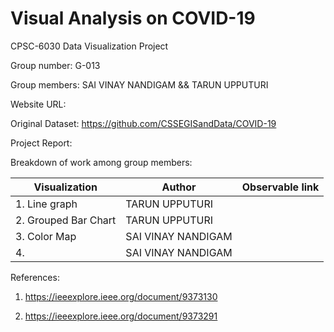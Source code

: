 # Visual Analysis on COVID-19
CPSC-6030 Data Visualization Project 

Group number: G-013

Group members: SAI VINAY NANDIGAM && TARUN UPPUTURI             
                
Website URL: 

Original Dataset: https://github.com/CSSEGISandData/COVID-19 


Project Report: 

Breakdown of work among group members:

| Visualization | Author | Observable link |
| --- | --- | --- |
| 1. Line graph | TARUN UPPUTURI |  |
| 2. Grouped Bar Chart | TARUN UPPUTURI |  |
| 3. Color Map| SAI VINAY NANDIGAM  |  |
| 4. | SAI VINAY NANDIGAM  |  |

References:

1. https://ieeexplore.ieee.org/document/9373130 

2. https://ieeexplore.ieee.org/document/9373291

